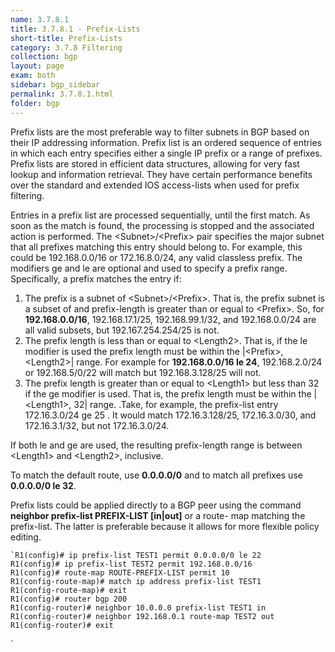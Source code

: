 ```yaml
---
name: 3.7.8.1
title: 3.7.8.1 - Prefix-Lists
short-title: Prefix-Lists
category: 3.7.8 Filtering
collection: bgp
layout: page
exam: both
sidebar: bgp_sidebar
permalink: 3.7.8.1.html
folder: bgp
---
```

Prefix lists are the most preferable way to filter subnets in BGP based on their IP addressing information. Prefix list is an ordered sequence of entries in which each entry specifies either a single IP prefix or a range of prefixes. Prefix lists are stored in efficient data structures, allowing for very fast lookup and information retrieval. They have certain performance benefits over the standard and extended IOS access-lists when used for prefix filtering. 

Entries in a prefix list are processed sequentially, until the first match. As soon as the match is found, the processing is stopped and the associated action is performed. The \<Subnet\>/\<Prefix\> pair specifies the major subnet that all prefixes matching this entry should belong to. For example, this could be 192.168.0.0/16 or 172.16.8.0/24, any valid classless prefix. The modifiers ge and le are optional and used to specify a prefix range. Specifically, a prefix matches the entry if: 
1. The prefix is a subnet of \<Subnet\>/\<Prefix\>. That is, the prefix subnet is a subset of and prefix-length is greater than or equal to \<Prefix\>. So, for **192.168.0.0/16**, 192.168.17.1/25, 192.168.99.1/32, and 192.168.0.0/24 are all valid subsets, but 192.167.254.254/25 is not.
2. The prefix length is less than or equal to \<Length2\>. That is, if the le modifier is used the prefix length must be within the \|\<Prefix\>, \<Length2\>\| range. For example for **192.168.0.0/16 le 24**, 192.168.2.0/24 or 192.168.5/0/22 will match but 192.168.3.128/25 will not.
3. The prefix length is greater than or equal to \<Length1\> but less than 32 if the ge modifier is used. That is, the prefix length must be within the \|\<Length1\>, 32| range. 	.Take, for example, the prefix-list entry 172.16.3.0/24 ge 25 . It would match 172.16.3.128/25, 172.16.3.0/30, and 172.16.3.1/32, but not 172.16.3.0/24.

If both le and ge are used, the resulting prefix-length range is between \<Length1\> and \<Length2\>, inclusive.

To match the default route, use **0.0.0.0/0** and to match all prefixes use **0.0.0.0/0 le 32**.

Prefix lists could be applied directly to a BGP peer using the command **neighbor prefix-list PREFIX-LIST [in|out]** or a route- map matching the prefix-list. The latter is preferable because it allows for more flexible policy editing. 
```
`R1(config)# ip prefix-list TEST1 permit 0.0.0.0/0 le 22
R1(config)# ip prefix-list TEST2 permit 192.168.0.0/16
R1(config)# route-map ROUTE-PREFIX-LIST permit 10
R1(config-route-map)# match ip address prefix-list TEST1
R1(config-route-map)# exit
R1(config)# router bgp 200
R1(config-router)# neighbor 10.0.0.0 prefix-list TEST1 in
R1(config-router)# neighbor 192.168.0.1 route-map TEST2 out
R1(config-router)# exit
```
`